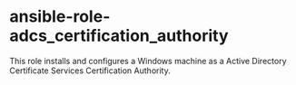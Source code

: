 # ansible-role-adcs_certification_authority
This role installs and configures a Windows machine as a Active Directory Certificate Services Certification Authority.
